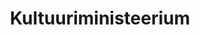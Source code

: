 ---
title: Kultuuriministeerium
maintainer_name: Indrek Reimand
maintainer_email: indrek.reimand@kul.ee
description: ''
---